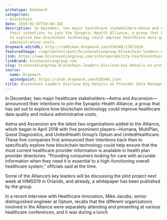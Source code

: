 ```yaml
---
archetype: bookmark
categories:
- blockchain
date: 2019-02-07T10:46:38Z
description: In December, two major healthcare stakeholders—Aetna and Ascension—announced
  their intentions to join the Synaptic Health Alliance, a group that has set out
  to explore how blockchain technology could improve healthcare data quality and reduce
  administrative costs.
dropmark.editURL: http://radhikan.dropmark.com/616548/17672616
featuredImage: /img/content/post/hcinnovationgroup-blockchain-leaders-disclose-key-details-on-provider-data-management-project.jpg
link: https://www.hcinnovationgroup.com/interoperability-hie/blockchain/article/21056240/blockchain-leaders-disclose-key-details-on-provider-data-management-project
linkBrand: hcinnovationgroup.com
slug: hcinnovationgroup-blockchain-leaders-disclose-key-details-on-provider-data-management-project
source:
  name: Dropmark
  apiendpoint: https://shah.dropmark.com/616548.json
title: Blockchain Leaders Disclose Key Details on Provider Data Management Project
---
```

In December, two major healthcare stakeholders—Aetna and Ascension—announced their intentions to join the Synaptic Health Alliance, a group that has set out to explore how blockchain technology could improve healthcare data quality and reduce administrative costs.

Aetna and Ascension are the latest two organizations added to the Alliance, which began in April 2018 with five prominent players—Humana, MultiPlan, Quest Diagnostics, and UnitedHealth Group’s Optum and UnitedHealthcare. These five companies first announced their intentions back then to specifically explore how blockchain technology could help ensure that the most current healthcare provider information is available in health plan provider directories. “Providing consumers looking for care with accurate information when they need it is essential to a high-functioning overall healthcare system,” officials said at the time.

Some of the Alliance’s key leaders will be discussing the pilot project next week at HIMSS19 in Orlando, and already, a whitepaper has been published by the group.

In a recent interview with Healthcare Innovation, Mike Jacobs, senior distinguished engineer at Optum, recalls that the different organizations involved in the Alliance were separately attending and presenting at various healthcare conferences, and it was during a lunch 
